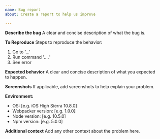 ```yaml
---
name: Bug report
about: Create a report to help us improve

---
```


**Describe the bug**
A clear and concise description of what the bug is.

**To Reproduce**
Steps to reproduce the behavior:
1. Go to '...'
2. Run command '....'
3. See error

**Expected behavior**
A clear and concise description of what you expected to happen.

**Screenshots**
If applicable, add screenshots to help explain your problem.

**Environment:**
 - OS: [e.g. iOS High Sierra 10.8.0]
 - Webpacker version: [e.g. 1.0.0]
 - Node version: [e.g. 10.5.0]
 - Npm version: [e.g. 5.0.0]

**Additional context**
Add any other context about the problem here.
